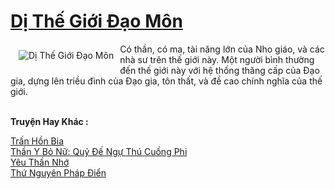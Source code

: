 <a href="https://truyenwiki.net/di-the-gioi-dao-mon.36525/" title="Dị Thế Giới Đạo Môn"><h1>Dị Thế Giới Đạo Môn</h1></a><div style="display:table"><img align="right" style="float: left; padding: 10px;" src="https://truyenwiki.net/a/img/str/src/36525.jpg" alt="Dị Thế Giới Đạo Môn">Có thần, có ma, tài năng lớn của Nho giáo, và các nhà sư trên thế giới này. Một người bình thường đến thế giới này với hệ thống thăng cấp của Đạo gia, dựng lên triều đình của Đạo gia, tôn thất, và đề cao chính nghĩa của thế giới.</div><p><br><b>Truyện Hay Khác :</b></p><a href="https://truyenwiki.net/tran-hon-bia.41009/" alt="Trấn Hồn Bia">Trấn Hồn Bia</a><br/><a href="https://github.com/nownovels/topcv/tree/master/truyenhay/35805" alt="Thần Y Bỏ Nữ: Quỷ Đế Ngự Thú Cuồng Phi">Thần Y Bỏ Nữ: Quỷ Đế Ngự Thú Cuồng Phi</a><br/><a href="https://github.com/nownovels/topcv/tree/master/truyenhay/36738" alt="Yêu Thần Nhớ">Yêu Thần Nhớ</a><br/><a href="https://sangtacviet.wordpress.com/2020/10/22/thu-nguyen-phap-dien/" alt="Thứ Nguyên Pháp Điển">Thứ Nguyên Pháp Điển</a><br/>